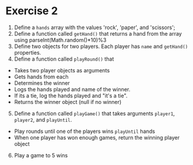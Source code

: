 # Exercise 2
1. Define a `hands` array with the values 'rock', 'paper', and 'scissors';
2. Define a function called `getHand()` that returns a hand from the array using parseInt(Math.random()*10)%3
3. Define two objects for two players. Each player has `name` and `getHand()` properties.
4. Define a function called `playRound()` that
- Takes two player objects as arguments
- Gets hands from each
- Determines the winner
- Logs the hands played and name of the winner.
- If its a tie, log the hands played and "it's a tie".
- Returns the winner object (null if no winner)
5. Define a function called `playGame()` that takes arguments `player1`, `player2`, and `playUntil`.
- Play rounds until one of the players wins `playUntil` hands
- When one player has won enough games, return the winning player object
6. Play a game to 5 wins